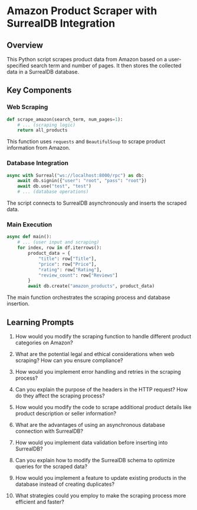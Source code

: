 # Amazon Product Scraper with SurrealDB Integration

## Overview

This Python script scrapes product data from Amazon based on a user-specified search term and number of pages. It then stores the collected data in a SurrealDB database.

## Key Components

### Web Scraping
```python
def scrape_amazon(search_term, num_pages=1):
    # ... (scraping logic)
    return all_products
```
This function uses `requests` and `BeautifulSoup` to scrape product information from Amazon.

### Database Integration
```python
async with Surreal("ws://localhost:8000/rpc") as db:
    await db.signin({"user": "root", "pass": "root"})
    await db.use("test", "test")
    # ... (database operations)
```
The script connects to SurrealDB asynchronously and inserts the scraped data.

### Main Execution
```python
async def main():
    # ... (user input and scraping)
    for index, row in df.iterrows():
        product_data = {
            "title": row["Title"],
            "price": row["Price"],
            "rating": row["Rating"],
            "review_count": row["Reviews"]
        }
        await db.create("amazon_products", product_data)
```
The main function orchestrates the scraping process and database insertion.

## Learning Prompts

1. How would you modify the scraping function to handle different product categories on Amazon?

2. What are the potential legal and ethical considerations when web scraping? How can you ensure compliance?

3. How would you implement error handling and retries in the scraping process?

4. Can you explain the purpose of the headers in the HTTP request? How do they affect the scraping process?

5. How would you modify the code to scrape additional product details like product description or seller information?

6. What are the advantages of using an asynchronous database connection with SurrealDB?

7. How would you implement data validation before inserting into SurrealDB?

8. Can you explain how to modify the SurrealDB schema to optimize queries for the scraped data?

9. How would you implement a feature to update existing products in the database instead of creating duplicates?

10. What strategies could you employ to make the scraping process more efficient and faster?
